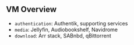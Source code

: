 ## VM Overview

- `authentication`: Authentik, supporting services
- `media`: Jellyfin, Audiobookshelf, Navidrome
- `download`: Arr stack, SABnbd, qBittorrent

